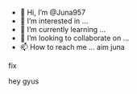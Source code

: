 - 👋 Hi, I’m @Juna957
- 👀 I’m interested in ...
- 🌱 I’m currently learning ...
- 💞️ I’m looking to collaborate on ...
- 📫 How to reach me ...
aim juna
<!---lag
Juna957/Juna957 is a ✨ special ✨ repository because its `README.md` (this file) appears on your GitHub profile.
You can click the Preview link to take a look at your changes.
--->fix
hey gyus
